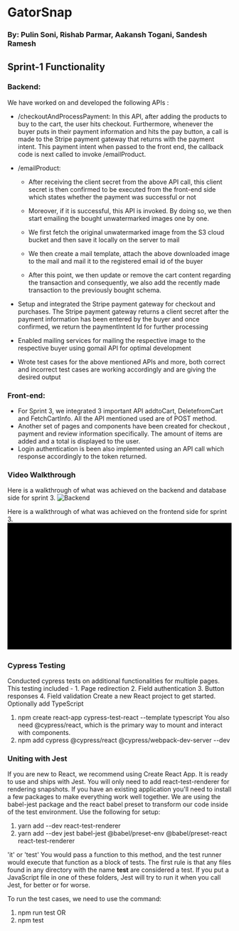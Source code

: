 # GatorSnap 
### By: Pulin Soni, Rishab Parmar, Aakansh Togani, Sandesh Ramesh

## Sprint-1 Functionality

### Backend: 

We have worked on and developed the following APIs :

- /checkoutAndProcessPayment: In this API, after adding the products to buy to the cart, the user hits checkout. Furthermore, whenever the buyer puts in their payment information and hits the pay button, a call is made to the Stripe payment gateway that returns with the payment intent. This payment intent when passed to the front end, the callback code is next called to invoke /emailProduct.

- /emailProduct:  

  - After receiving the client secret from the above API call, this client secret is then confirmed to be executed from the front-end side which states whether the payment was successful or not 

  - Moreover, if it is successful, this API is invoked. By doing so, we then start emailing the bought unwatermarked images one by one.  

  - We first fetch the original unwatermarked image from the S3 cloud bucket and then save it locally on the server to mail 

  - We then create a mail template, attach the above downloaded image to the mail and mail it to the registered email id of the buyer 

  - After this point, we then update or remove the cart content regarding the transaction and consequently, we also add the recently made transaction to the previously bought schema. 

- Setup and integrated the Stripe payment gateway for checkout and purchases. The Stripe payment gateway returns a client secret after the payment information has been entered by the buyer and once confirmed, we return the paymentIntent Id for further processing

- Enabled mailing services for mailing the respective image to the respective buyer using gomail API for optimal development

- Wrote test cases for the above mentioned APIs and more, both correct and incorrect test cases are working accordingly and are giving the desired output



### Front-end:
- For Sprint 3, we integrated 3 important API addtoCart, DeletefromCart and FetchCartInfo. All the API mentioned used are of POST method.
- Another set of pages and components have been created for checkout , payment and review information specifically. The amount of items are added and a total is displayed to the user.
- Login authentication is been also implemented using an API call which response accordingly to the token returned.


### Video Walkthrough

Here is a walkthrough of what was achieved on the backend and database side for sprint 3. 
<img src='Gifs/Sprint3_recording.gif' title='Backend' width='' />

Here is a walkthrough of what was achieved on the frontend side for sprint 3. 
<img src='Gifs/FrontEnd_Sprint3.gif' title='Frontend' width='' />

### Cypress Testing
Conducted cypress tests on additional functionalities for multiple pages. This testing included - 1. Page redirection 2. Field authentication 3. Button responses 4. Field validation
Create a new React project to get started. Optionally add TypeScript
1. npm create react-app cypress-test-react --template typescript
You also need @cypress/react, which is the primary way to mount and interact with components. 
1. npm add cypress @cypress/react @cypress/webpack-dev-server --dev

### Uniting with Jest
If you are new to React, we recommend using Create React App. It is ready to use and ships with Jest. You will only need to add react-test-renderer for rendering snapshots. If you have an existing application you'll need to install a few packages to make everything work well together. We are using the babel-jest package and the react babel preset to transform our code inside of the test environment. Use the following for setup:
1. yarn add --dev react-test-renderer
2. yarn add --dev jest babel-jest @babel/preset-env @babel/preset-react react-test-renderer

'it' or 'test' You would pass a function to this method, and the test runner would execute that function as a block of tests. The first rule is that any files found in any directory with the name __test__ are considered a test. If you put a JavaScript file in one of these folders, Jest will try to run it when you call Jest, for better or for worse.

To run the test cases, we need to use the command:
1. npm run test OR
2. npm test
